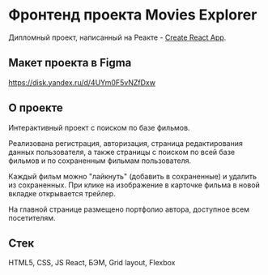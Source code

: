 # Фронтенд проекта Movies Explorer

Дипломный проект, написанный на Реакте - [Create React App](https://github.com/facebook/create-react-app).

## Макет проекта в Figma

https://disk.yandex.ru/d/4UYm0F5vNZfDxw

## О проекте

Интерактивный проект с поиском по базе фильмов.

Реализована регистрация, авторизация, страница редактирования данных пользователя, а также страницы с поиском по всей базе фильмов и по сохраненным фильмам пользователя.

Каждый фильм можно "лайкнуть" (добавить в сохраненные) и удалить из сохраненных. При клике на изображение в карточке фильма в новой вкладке открывается трейлер.

На главной странице размещено портфолио автора, доступное всем посетителям.

## Стек

HTML5, CSS, JS React, БЭМ, Grid layout, Flexbox


